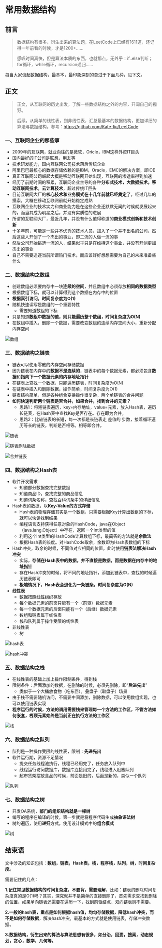 

# 常用数据结构

## 前言

> 数据结构有很多，衍生出来的算法题，在LeetCode上已经有1611道，还记得一年前看的时候，才是1200+......
>
> 感叹时间真快，但是算法本质的东西，也就那点，无外乎：if..else判断；for循环，while循环，recursion递归......

每当大家谈起数据结构，最基本，最印象深刻的莫过于下面几种，见下文。



## 正文

> 正文，从互联网的历史出发，了解一些数据结构之外的内容，开阔自己的视野。
>
> 后续，从简单的线性表，到非线性表，汇总最基本的数据结构，更加详细的算法与数据结构，参考：https://github.com/Kate-liu/LeetCode

### 一、互联网企业的那些事

- 2009年的互联网，就业向往的是微软，Oricle，IBM这样外资IT巨头
- 国内最好的IT公司是联想，用友等
- 技术研发能力，国内互联网公司技术落后传统企业
- 阿里巴巴最核心的数据存储依赖的是IBM，Oracle，EMC的解决方案，即IOE
- 真正互联网公司崛起大概是移动互联网开始出现，互联网的渗透率得到加速
- 经历了前期时间的积累，互联网企业主导的各种**分布式技术，大数据技术，移动互联网技术，云计算技术**，超过传统IT巨头
- 目前互联网大厂的**核心技术和业务模式在十几年前就已经奠定**了，经过几年的摸索，大概在移动互联网前就开始稳定成熟
- 互联网企业的技术实力和商业能力是在这些企业还默默无闻的时候就发展起来的，而当其成为明星之后，并没有实质性的进展
- 所谓的互联网大厂，最近几年，并没有什么值得称道的**商业模式创新和技术创新**
- 十多年前，可能是一些并不优秀的技术人员，加入了一个并不出名的公司，然后这些人开创了一个杰出的事业，即二流的人做一流的事
- 然后公司开始挑选一流的人，结果似乎只是在维持这个事业，并没有开创更加杰出的事业
- 自己不需要追逐当前所谓热门技术，而应该好好想想需要为自己的未来准备些什么





### 二、数据结构之数组

- 创建数组必须要内存中一块**连续的空间**，并且数组中必须存放**相同的数据类型**
- 根据数组下标，就可以计算得到这个数据在内存中的位置
- **根据索引访问，时间复杂度为O(1)**
- 随机快速读写是数组的一个重要特性
  - 需要知道数组的下标
- 只是知道**数组中数据的值，则只能遍历整个数组，时间复杂度为O(N)**
- 在数组中插入，删除一个数据，需要改变数组的连续内存空间大小，重新分配内存空间

![数组](2-常用数据结构.assets/数组.png)





### 三、数据结构之链表

- 链表可以使用零散的内存空间存储数据
- 因为链表在内存中的**数据不是连续的**，链表中的每个数据元素，都必须包含**数据**和**指向下一个数据元素的内存地址指针**
- 在链表上查找一个数据，只能遍历链表，时间复杂度为O(N)
- 在链表中插入和删除数据，操作简单，时间复杂度为O(1)
- 链表结构简单，但是各种组合变换操作很复杂，两个单链表的合并问题
- **如何快速判断两个链表是否合并，如果合并，找到合并的元素？**
  - 思路1：将短链表遍历，key=内存地址，value=元素，放入Hash表，遍历长链表，在Hash表中查找Key是否存在。存在即为合并。
  - 思路2：比较链表的长短，每一次都是长链表走 差值的 步数，接着循环遍历等长的链表，判断是否相等。相等即合并。

![链表](2-常用数据结构.assets/链表.png)

![链表删除数据](2-常用数据结构.assets/链表删除数据.png)

![合并链表](2-常用数据结构.assets/合并链表.png)





### 四、数据结构之Hash表

- 软件开发需求
  - 知道部分数据查找完整数据
  - 知道商品ID，查找完整的商品信息
  - 知道词条名称，查找百科词条中的详细信息
- Hash表的数据，以**Key-Value的方式存储**
  - Hash表的物理存储其实是一个数组，只需要根据Key计算出数组的下标，就可以快读找到结果
  - 编程语言支持获得任意对象的HashCode，java在Object（java.lang.Object）中存在，返回一个int类型的值
  - 利用这个Int类型的HashCode计算数组下标，最简答的方法就是**余数法**
  - 根据Hash表的长度。对HashCode取余，余数即为Hash表数组的下标
- Hash冲突，取余的时候，不同值对应相同的位置，此时使用**链表法解决Hash冲突**
  - 实际，**存储在Hash表中的数据，并不直接是数据，而是数据在内存中的地址指针**
  - 存在Hash冲突的时候，将不同的地址指针，添加到链表中，查找的时候遍历链表即可
  - **极端情况下，Hash表会退化为一条链条，时间复杂度为O(N)**
- **线性表**
  - 数据按照线性组织存放
  - 每个数据元素的前面只能有一个（前驱）数据元素
  - 每一个数据元素的后面只能有一个（后继）数据元素
  - 数组和链表属于线性表
  - 栈和队列属于操作受限的线性表
- 非线性表
  - 树

![hash表](2-常用数据结构.assets/hash表.png)



![hash冲突](2-常用数据结构.assets/hash冲突.png)





### 五、数据结构之栈

- 在线性表的基础上加上操作限制条件，得到栈
- 限制条件：后面添加的数据，在删除的时候，必须先删除，即“**后进先出**”
  - 类似于一个大桶放食物（吃东西），叠盘子（取盘子）场景
- 由于栈不需要随机访问，不需要中间添加，删除数据，可以使用数组实现，也可以使用链表实现
- **程序运行的时候，方法的调用需要栈来管理每一个方法的工作区，不管方法如何嵌套，栈顶元素始终是当前正在执行方法的工作区**

![栈](2-常用数据结构.assets/栈.png)





### 六、数据结构之队列

- 队列是一种操作受限的线性表，限制：**先进先出**
- 软件运行期，资源不足情况
  - 提交任务线程池执行，线程已经用完了，任务放入队列中
  - 线程运行访问数据库，数据库连接用完了，线程进入阻塞队列
  - 超市货架摆放食品的时候，前面是旧的，后面是新的，类似一个队列

![队列](2-常用数据结构.assets/队列.png)





### 七、数据结构之树

- 开发OA系统，**部门的组织结构就是一棵树**
- 编写的程序在编译的时候，第一步就是将程序代码生成**抽象语法树**
- 树的遍历，使用**递归**方式，使用设计模式中的**组合模式**

![树](2-常用数据结构.assets/树.png)





## 结束语

文中涉及的知识包括：**数组，链表，Hash表，栈，程序栈，队列，树，时间复杂度。**

需要记住的几点：

**1.记住常见数据结构的时间复杂度，不要背，需要理解**，比如：链表的删除时间复杂度真的是O(1)吗？其实，深究就并不是简单的直接删除了，首先需求查找到删除的位置，如果单向链表还需要在遍历一下，找到前驱结点，双向链表则不需要。

**2.一般的hash表，重点是如何根据hash值，均匀存储数据，降低hash冲突，而不是如何存储数据**，解决hash冲突，最基本的方式就是使用链表，存储冲突数据。

**3.数据结构，衍生出来的算法与算法思想有很多，如分治，回溯，搜索，动态规划，贪心，数学，几何等。**








